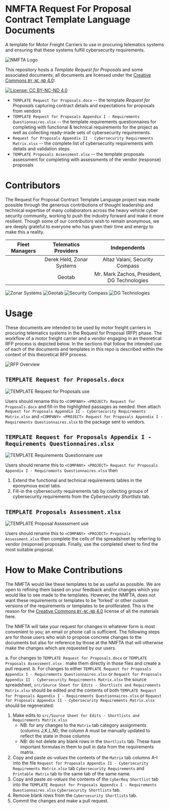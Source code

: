 # NMFTA Request For Proposal Contract Template Language Documents

A template for Motor Freight Carriers to use in procuring telematics systems and ensuring that these systems fulfill cybersecurity requirements.

![NMFTA Logo](https://raw.githubusercontent.com/nmfta-repo/nmfta-rfp_templates/master/media/image1.png)

This repository hosts a *Template Request for Proposals* and some associated documents; all documents are licensed under the [Creative Commons `BY-NC-ND` 4.0](https://creativecommons.org/licenses/by-nc-nd/4.0/):

[![License: CC BY-NC-ND 4.0](https://licensebuttons.net/l/by-nc-nd/4.0/80x15.png)](https://creativecommons.org/licenses/by-nc-nd/4.0/)

* `TEMPLATE Request for Proposals.docx` --  the template *Request for Proposals* capturing contract details and expectations for proposals from vendors
* `TEMPLATE Request for Proposals Appendix I - Requirements Questionnaires.xlsx` -- the template requirements questionnaires for completing with functional & technical requirements for the project as well as collecting ready-made sets of cybersecurity requirements.
* `Request for Proposals Appendix II - Cybersecurity Requirements Matrix.xlsx` -- the complete list of cybersecurity requirements with details and validation steps
* `TEMPLATE Proposals Assessment.xlsx` -- the template proposals assessment for completing with assessments of the vendor (response) proposals

# Contributors

The Request For Proposal Contract Template Language project was made possible through the generous contributions of
thought leadership and technical expertise of many collaborators across the heavy vehicle cyber security community,
working to push the industry forward and make it more resilient. Though some of our contributors wish to remain
anonymous, we are deeply grateful to everyone who has given their time and energy to make this a reality.


| **Fleet Managers**   | **Telematics Providers** | **Independents**                                                |
|:--------------------:|:------------------------:|:---------------------------------------------------------------:|
|                      | Derek Held, Zonar Systems| Altaz Valani, Security Compass                                  |
|                      | Geotab                   | Mr. Mark Zachos, President, DG Technologies                     |

![Zonar Systems](https://raw.githubusercontent.com/nmfta-repo/nmfta-rfp_templates/master/media/zonar-logo-RGB-750.png) ![Geotab](https://raw.githubusercontent.com/nmfta-repo/nmfta-rfp_templates/master/media/geotab-logo_full-colour-rgb_resized.png) ![Security Compass](https://raw.githubusercontent.com/nmfta-repo/nmfta-rfp_templates/master/media/securitycompass-logo-resized.jpg) ![DG Technologies](https://raw.githubusercontent.com/nmfta-repo/nmfta-rfp_templates/master/media/dg-logo.png)

# Usage

These documents are intended to be used by motor freight carriers in procuring telematics systems in the Request for Proposal (RFP) phase. The workflow of a motor freight carrier and a vendor engaging in an theoretical RFP process is depicted below. In the sections that follow the intended use of each of the documents and templates in this repo is described within the context of this theoretical RFP process.

![RFP Overview](https://raw.githubusercontent.com/nmfta-repo/nmfta-rfp_templates/master/media/overview.PNG)

## `TEMPLATE Request for Proposals.docx`

![TEMPLATE Request for Proposals use](https://raw.githubusercontent.com/nmfta-repo/nmfta-rfp_templates/master/media/template_rfp.PNG)

Users should rename this to `<COMPANY> <PROJECT> Request for Proposals.docx` and fill-in the highlighted passages as needed. then attach `Request for Proposals Appendix II - Cybersecurity Requirements Matrix.xlsx` and `<COMPANY> <PROJECT> Request for Proposals Appendix I - Requirements Questionnaires.xlsx` to the package sent to vendors.

## `TEMPLATE Request for Proposals Appendix I - Requirements Questionnaires.xlsx`

![TEMPLATE Requirements Questionnaire use](https://raw.githubusercontent.com/nmfta-repo/nmfta-rfp_templates/master/media/template_questionnaire.PNG)

Users should rename this to `<COMPANY> <PROJECT> Request for Proposals Appendix I - Requirements Questionnaires.xlsx` then

1. Extend the functional and technical requirements tables in the eponymous excel tabs.
2. Fill-in the cybersecurity requirements tab by collecting groups of cybersecurity requirements from the *Cybersecurity Shortlists* tab.

## `TEMPLATE Proposals Assessment.xlsx`

![TEMPLATE Proposal Assessment use](https://raw.githubusercontent.com/nmfta-repo/nmfta-rfp_templates/master/media/template_assessment.PNG)

Users should rename this to `<COMPANY> <PROJECT> Proposals Assessment.xlsx` then complete the cells of the spreadsheet by referring to vendor (response) proposals. Finally, use the completed sheet to find the most suitable proposal.

# How to Make Contributions

The NMFTA would like these templates to be as useful as possible. We are open to refining them based on your feedback and/or changes which you would like to see made to the templates. However, the NMFTA, does not want these requirements or templates to be 'forked' or other custom versions of the requirements or templates to be proliferated. This is the reason for the [Creative Commons `BY-NC-ND` 4.0](https://creativecommons.org/licenses/by-nc-nd/4.0/) license of all the materials here.

The NMFTA will take your request for changes in whatever form is most convenient to you; an email or phone call is sufficient. The following steps are for those users who wish to propose concrete changes to the documents but also for reference by those at the NMFTA that will otherwise make the changes which are requested by our users.

a. For changes to `TEMPLATE Request for Proposals.docx` or `TEMPLATE Proposals Assessment.xlsx` : make them directly in those files and create a pull request.
b. For changes to either `TEMPLATE Request for Proposals Appendix I - Requirements Questionnaires.xlsx` or `Request for Proposals Appendix II - Cybersecurity Requirements Matrix.xlsx` the source spreadsheet, `src/Source Sheet for Edits - Shortlists and Requirements Matrix.xlsx` should be edited and the contents of both `TEMPLATE Request for Proposals Appendix I - Requirements Questionnaires.xlsx` or `Request for Proposals Appendix II - Cybersecurity Requirements Matrix.xlsx` should be regenerated:

1. Make edits to `src/Source Sheet for Edits - Shortlists and Requirements Matrix.xlsx`
	* NB: for any changes to the `Matrix` tab category assignments (columns J,K,L,M); the column A must be manually updated to reflect the state in those columns
	* NB: do not delete any blank rows in the `Shortlists` tab. These have important formulas in them to pull in data from the requirements matrix.
3. Copy and paste _as-values_ the contents of the `Matrix` tab columns A-I into the file `Request for Proposals Appendix II - Cybersecurity Requirements Matrix.xlsx` tab `Cybersecurity Requirements` and `Printable Matrix` tab to the same tab of the same name.
4. Copy and paste _as-values_ the contents of the `CyberReq Shortlist` tab into the `TEMPLATE Request for Proposals Appendix I - Requirements Questionnaires.xlsx` `Cybersecurity Shortlists` tab.
5. Remove blank rows from the `Cybersecurity Shortlists` tab.
6. Commit the changes and make a pull request.